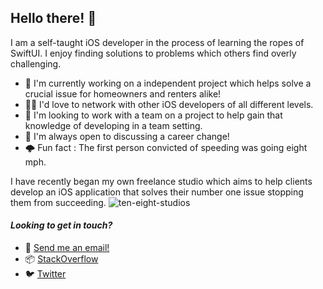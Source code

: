 
## Hello there! 👋

I am a self-taught iOS developer in the process of learning the ropes of SwiftUI. I enjoy finding solutions to problems which others find overly challenging. 

- 🔎 I'm currently working on a independent project which helps solve a crucial issue for homeowners and renters alike!
- 🏃‍♂️ I'd love to network with other iOS developers of all different levels.
- 📰 I'm looking to work with a team on a project to help gain that knowledge of developing in a team setting.
- 👮 I'm always open to discussing a career change!
- 🌩️ Fun fact : The first person convicted of speeding was going eight mph.

I have recently began my own freelance studio which aims to help clients develop an iOS application that solves their number one issue stopping them from succeeding. 
![ten-eight-studios](https://github.com/haIIux/main/teneightblue.png?raw=true)


#### _Looking to get in touch?_

- :email: [Send me an email!](halluxdev@gmail.com)
- :package: [StackOverflow](https://stackoverflow.com/users/14128044/hallux)
- 🐦 [Twitter](https://twitter.com/halluxdev)


